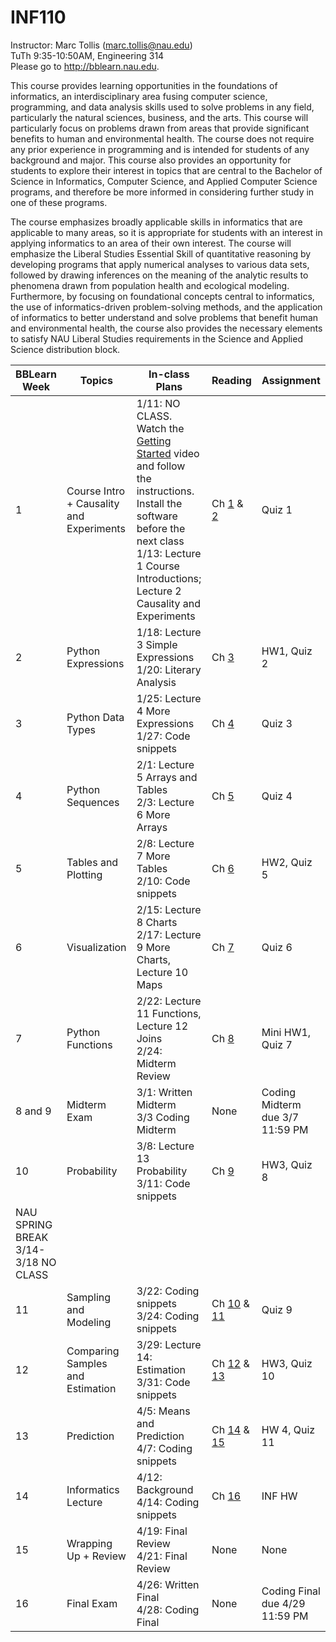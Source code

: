 # INF110

Instructor: Marc Tollis (marc.tollis@nau.edu)<br/>
TuTh 9:35-10:50AM, Engineering 314<br/>
Please go to http://bblearn.nau.edu.

  This course provides learning opportunities in the foundations of informatics, an interdisciplinary area fusing computer science, programming, and data analysis skills used to solve problems in any field, particularly the natural sciences, business, and the arts. This course will particularly focus on problems drawn from areas that provide significant benefits to human and environmental health. The course does not require any prior experience in programming and is intended for students of any background and major. This course also provides an opportunity for students to explore their interest in topics that are central to the Bachelor of Science in Informatics, Computer Science, and Applied Computer Science programs, and therefore be more informed in considering further study in one of these programs.

  The course emphasizes broadly applicable skills in informatics that are applicable to many areas, so it is appropriate for students with an interest in applying informatics to an area of their own interest. The course will emphasize the Liberal Studies Essential Skill of quantitative reasoning by developing programs that apply numerical analyses to various data sets, followed by drawing inferences on the meaning of the analytic results to phenomena drawn from population health and ecological modeling. Furthermore, by focusing on foundational concepts central to informatics, the use of informatics-driven problem-solving methods, and the application of informatics to better understand and solve problems that benefit human and environmental health, the course also provides the necessary elements to satisfy NAU Liberal Studies requirements in the Science and Applied Science distribution block.



| BBLearn Week | Topics | In-class Plans | Reading | Assignment |
| ------------ | ------ | -------------- | ------- | ---------- |
| 1 | Course Intro + Causality and Experiments | 1/11: NO CLASS. Watch the [Getting Started](https://github.com/marctollis/INF110-Discovering-Informatics/tree/main/GettingStarted) video and follow the instructions. Install the software before the next class<br/>1/13: Lecture 1 Course Introductions; Lecture 2 Causality and Experiments | Ch [1](https://inferentialthinking.com/chapters/01/what-is-data-science.html) & [2](https://inferentialthinking.com/chapters/02/causality-and-experiments.html) | Quiz 1 |
| 2 | Python Expressions | 1/18: Lecture 3 Simple Expressions</br>1/20: Literary Analysis | Ch [3](https://inferentialthinking.com/chapters/03/programming-in-python.html) | HW1, Quiz 2 |
| 3 | Python Data Types | 1/25: Lecture 4 More Expressions</br>1/27: Code snippets | Ch [4](https://inferentialthinking.com/chapters/04/Data_Types.html) | Quiz 3 |
|4| Python Sequences | 2/1: Lecture 5 Arrays and Tables</br>2/3: Lecture 6 More Arrays | Ch [5](https://inferentialthinking.com/chapters/05/Sequences.html) | Quiz 4 |
| 5 | Tables and Plotting | 2/8: Lecture 7 More Tables</br>2/10: Code snippets | Ch [6](https://inferentialthinking.com/chapters/06/Tables.html) | HW2, Quiz 5 |
| 6| Visualization | 2/15: Lecture 8 Charts<br/>2/17: Lecture 9 More Charts, Lecture 10 Maps | Ch [7](https://inferentialthinking.com/chapters/07/Visualization.html) | Quiz 6 |
| 7 | Python Functions | 2/22: Lecture 11 Functions, Lecture 12 Joins<br/>2/24: Midterm Review | Ch [8](https://inferentialthinking.com/chapters/08/Functions_and_Tables.html) | Mini HW1, Quiz 7 |
| 8 and 9 | Midterm Exam | 3/1: Written Midterm</br>3/3 Coding Midterm | None | Coding Midterm due 3/7 11:59 PM |
| 10 | Probability | 3/8: Lecture 13 Probability<br/>3/11: Code snippets | Ch [9](https://inferentialthinking.com/chapters/09/Randomness.html) | HW3, Quiz 8 |
| NAU SPRING BREAK 3/14-3/18 NO CLASS |
| 11 | Sampling and Modeling | 3/22: Coding snippets<br/>3/24: Coding snippets | Ch [10](https://inferentialthinking.com/chapters/10/Sampling_and_Empirical_Distributions.html) & [11](https://inferentialthinking.com/chapters/11/Testing_Hypotheses.html) | Quiz 9 |
|12 | Comparing Samples and Estimation | 3/29: Lecture 14: Estimation<br/>3/31: Code snippets | Ch [12](https://inferentialthinking.com/chapters/12/Comparing_Two_Samples.html) & [13](https://inferentialthinking.com/chapters/13/Estimation.html) | HW3, Quiz 10 |
| 13 | Prediction | 4/5: Means and Prediction<br/>4/7: Coding snippets | Ch [14](https://inferentialthinking.com/chapters/14/Why_the_Mean_Matters.html) & [15](https://inferentialthinking.com/chapters/15/Prediction.html) | HW 4, Quiz 11|
|14 | Informatics Lecture | 4/12: Background<br/> 4/14: Coding snippets | Ch [16](https://inferentialthinking.com/chapters/16/Inference_for_Regression.html) | INF HW |
| 15 | Wrapping Up + Review | 4/19: Final Review<br/>4/21: Final Review | None | None |
| 16 | Final Exam | 4/26: Written Final<br/>4/28: Coding Final | None | Coding Final due 4/29 11:59 PM |

